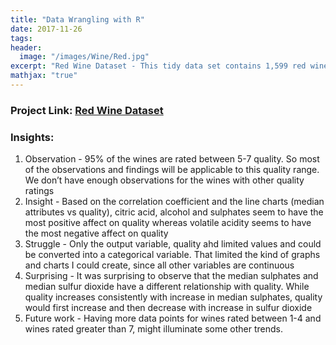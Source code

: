 ```yaml
---
title: "Data Wrangling with R"
date: 2017-11-26
tags:
header:
  image: "/images/Wine/Red.jpg"
excerpt: "Red Wine Dataset - This tidy data set contains 1,599 red wines with 11 variables on the chemical properties of the wine. At least 3 wine experts rated the quality of each wine, providing a rating between 0 (very bad) and 10 (very excellent). I use R to assess which chemical properties influence the quality of red wines."
mathjax: "true"
---
```


### Project Link: [Red Wine Dataset](https://github.com/FK85/red-wine)

### Insights:
1. Observation - 95% of the wines are rated between 5-7 quality. So most of the observations and findings will be applicable to this quality range. We don’t have enough observations for the wines with other quality ratings
2. Insight - Based on the correlation coefficient and the line charts (median attributes vs quality), citric acid, alcohol and sulphates seem to have the most positive affect on quality whereas volatile acidity seems to have the most negative affect on quality
3. Struggle - Only the output variable, quality ahd limited values and could be converted into a categorical variable. That limited the kind of graphs and charts I could create, since all other variables are continuous
4. Surprising - It was surprising to observe that the median sulphates and median sulfur dioxide have a different relationship with quality. While quality increases consistently with increase in median sulphates, quality would first increase and then decrease with increase in sulfur dioxide
5. Future work - Having more data points for wines rated between 1-4 and wines rated greater than 7, might illuminate some other trends.
